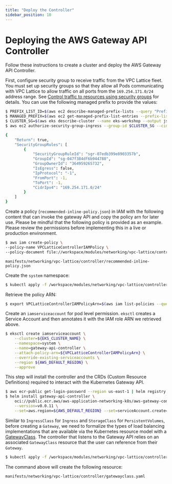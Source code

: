 ```yaml
---
title: "Deploy the Controller"
sidebar_position: 10
---
```


# Deploying the AWS Gateway API Controller

Follow these instructions to create a cluster and deploy the AWS Gateway API Controller.

First, configure security group to receive traffic from the VPC Lattice fleet. You must set up security groups so that they allow all Pods communicating with VPC Lattice to allow traffic on all ports from the `169.254.171.0/24` address range. See [Control traffic to resources using security groups](https://docs.aws.amazon.com/vpc/latest/userguide/VPC_SecurityGroups.html) for details. You can use the following managed prefix to provide the values:

```bash
$ PREFIX_LIST_ID=$(aws ec2 describe-managed-prefix-lists --query "PrefixLists[?PrefixListName=="\'com.amazonaws.$AWS_DEFAULT_REGION.vpc-lattice\'"].PrefixListId" | jq --raw-output .[])
$ MANAGED_PREFIX=$(aws ec2 get-managed-prefix-list-entries --prefix-list-id $PREFIX_LIST_ID --output json  | jq -r '.Entries[0].Cidr')
$ CLUSTER_SG=$(aws eks describe-cluster --name eks-workshop --output json| jq -r '.cluster.resourcesVpcConfig.clusterSecurityGroupId')
$ aws ec2 authorize-security-group-ingress --group-id $CLUSTER_SG --cidr $MANAGED_PREFIX --protocol -1

{
    "Return": true,
    "SecurityGroupRules": [
        {
            "SecurityGroupRuleId": "sgr-07edb399e8903357b",
            "GroupId": "sg-047f384df6b944788",
            "GroupOwnerId": "364959265732",
            "IsEgress": false,
            "IpProtocol": "-1",
            "FromPort": -1,
            "ToPort": -1,
            "CidrIpv4": "169.254.171.0/24"
        }
    ]
}
```

Create a policy (`recommended-inline-policy.json`) in IAM with the following content that can invoke the gateway API and copy the policy arn for later use. Please be mindful that the following policy is provided as an example. Please review the permissions before implementing this in a live or production environment. 

```bash
$ aws iam create-policy \
--policy-name VPCLatticeControllerIAMPolicy \
--policy-document file://workspace/modules/networking/vpc-lattice/controller/recommended-inline-policy.json
```

```file
manifests/networking/vpc-lattice/controller/recommended-inline-policy.json
```

Create the `system` namespace:

```bash
$ kubectl apply -f /workspace/modules/networking/vpc-lattice/controller/deploy-namesystem.yaml
```

Retrieve the policy ARN:

```bash
$ export VPCLatticeControllerIAMPolicyArn=$(aws iam list-policies --query 'Policies[?PolicyName==`VPCLatticeControllerIAMPolicy`].Arn' --output text)
```

Create an `iamserviceaccount` for pod level permission. `eksctl` creates a Service Account and then annotates it with the IAM role ARN we retrieved above.

```bash
$ eksctl create iamserviceaccount \
    --cluster=${EKS_CLUSTER_NAME} \
    --namespace=system \
    --name=gateway-api-controller \
    --attach-policy-arn=${VPCLatticeControllerIAMPolicyArn} \
    --override-existing-serviceaccounts \
    --region ${AWS_DEFAULT_REGION} \
    --approve
```

This step will install the controller and the CRDs (Custom Resource Definitions) required to interact with the Kubernetes Gateway API.
      
```bash
$ aws ecr-public get-login-password --region us-east-1 | helm registry login --username AWS --password-stdin public.ecr.aws
$ helm install gateway-api-controller \
    oci://public.ecr.aws/aws-application-networking-k8s/aws-gateway-controller-chart\
    --version=v0.0.11 \
    --set=aws.region=${AWS_DEFAULT_REGION} --set=serviceAccount.create=false --namespace system
```

Similar to `IngressClass` for `Ingress` and `StorageClass` for `PersistentVolumes`, before creating a `Gateway`, we need to formalize the types of load balancing implementations that are available via the Kubernetes resource model with a [GatewayClass](https://gateway-api.sigs.k8s.io/concepts/api-overview/#gatewayclass). The controller that listens to the Gateway API relies on an associated `GatewayClass` resource that the user can reference from their `Gateway`.

```bash
$ kubectl apply -f /workspace/modules/networking/vpc-lattice/controller/gatewayclass.yaml
```

The command above will create the following resource:

```file
manifests/networking/vpc-lattice/controller/gatewayclass.yaml
```
